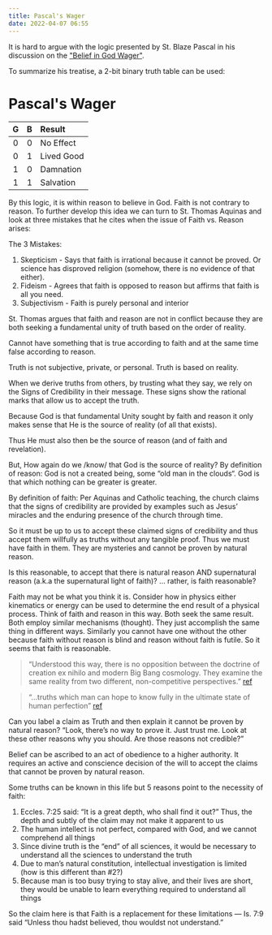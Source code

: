 ```yaml
---
title: Pascal's Wager
date: 2022-04-07 06:55
---
```


It is hard to argue with the logic presented by St. Blaze Pascal in
his discussion on the ["Belief in God Wager"](https://plato.stanford.edu/entries/pascal-wager/).

To summarize his treatise, a 2-bit binary truth table can be used:

# Pascal's Wager
|  G  |  B  | Result     |
|:---:|:---:|:-----------|
|  0  |  0  | No Effect  |
|  0  |  1  | Lived Good |
|  1  |  0  | Damnation  |
|  1  |  1  | Salvation  |

By this logic, it is within reason to believe in God. Faith is not contrary to reason. To further develop
this idea we can turn to St. Thomas Aquinas and look at three mistakes that he cites when the
issue of Faith vs. Reason arises:

The 3 Mistakes:

  1. Skepticism - Says that faith is irrational because it cannot be proved. Or
                  science has disproved religion (somehow, there is no evidence of that
                  either).
  2. Fideism - Agrees that faith is opposed to reason but affirms that faith is all you need.
  3. Subjectivism - Faith is purely personal and interior

St. Thomas argues that faith and reason are not in conflict because they are
both seeking a fundamental unity of truth based on the order of reality.

Cannot have something that is true according to faith and at the same time
false according to reason.

Truth is not subjective, private, or personal. Truth is based on reality.

When we derive truths from others, by trusting what they say, we rely on the
Signs of Credibility in their message. These signs show the rational marks that
allow us to accept the truth.

Because God is that fundamental Unity sought by faith and reason it only makes
sense that He is the source of reality (of all that exists).

Thus He must also then be the source of reason (and of faith and revelation).

But, How again do we /know/ that God is the source of reality?  By definition
of reason: God is not a created being, some “old man in the clouds“. God is
that which nothing can be greater is greater.

By definition of faith: Per Aquinas and Catholic teaching, the church claims
that the signs of credibility are provided by examples such as Jesus’ miracles
and the enduring presence of the church through time.

So it must be up to us to accept these claimed signs of credibility and thus
accept them willfully as truths without any tangible proof. Thus we must have
faith in them. They are mysteries and cannot be proven by natural reason.

Is this reasonable, to accept that there is natural reason AND supernatural
reason (a.k.a the supernatural light of faith)?  … rather, is faith reasonable?

Faith may not be what you think it is. Consider how in physics either
kinematics or energy can be used to determine the end result of a physical
process. Think of faith and reason in this way. Both seek the same result. Both
employ similar mechanisms (thought). They just accomplish the same thing in
different ways. Similarly you cannot have one without the other because faith
without reason is blind and reason without faith is futile.  So it seems that
faith is reasonable.

> “Understood this way, there is no opposition between the doctrine of creation ex nihilo and modern Big Bang cosmology. They examine the same reality from two different, non-competitive perspectives.”
[ref](https://aquinas101.thomisticinstitute.org/ne-faith-and-reason)

> “…truths which man can hope to know fully in the ultimate state of human perfection”
[ref](https://aquinas101.thomisticinstitute.org/selection-from-super-boetium-de-trinitat)

Can you label a claim as Truth and then explain it cannot be proven by natural reason?
“Look, there’s no way to prove it. Just trust me. Look at these other reasons why you should. Are those reasons not credible?”

Belief can be ascribed to an act of obedience to a higher authority.  It requires an active and conscience decision of the will to accept the claims that cannot be proven by natural reason.

Some truths can be known in this life but 5 reasons point to the necessity of faith:

  1. Eccles. 7:25 said: “It is a great depth, who shall find it out?” Thus, the depth and subtly of the claim may not make it apparent to us
  2. The human intellect is not perfect, compared with God, and we cannot comprehend all things
  3. Since divine truth is the “end” of all sciences, it would be necessary to understand all the sciences to understand the truth
  4. Due to man’s natural constitution, intellectual investigation is limited (how is this different than #2?)
  5. Because man is too busy trying to stay alive, and their lives are short, they would be unable to learn everything required to understand all things

So the claim here is that Faith is a replacement for these limitations — Is. 7:9 said “Unless thou hadst believed, thou wouldst not understand.”

